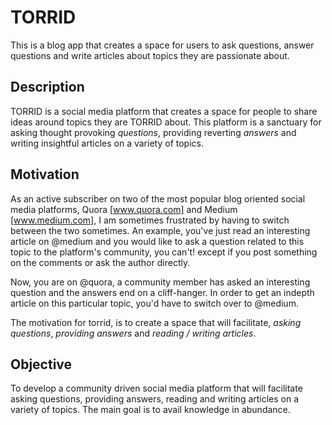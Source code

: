 # TORRID

This is a blog app that creates a space for users to ask questions, answer questions and write articles about topics they are passionate about.

## Description

TORRID is a social media platform that creates a space for people to share ideas around topics they are TORRID about. This platform is a sanctuary for asking thought provoking *_questions_*, providing reverting *_answers_* and writing insightful articles on a variety of topics.

## Motivation

As an active subscriber on two of the most popular blog oriented social media platforms, Quora [www.quora.com] and Medium [www.medium.com], I am sometimes frustrated by having to switch between the two sometimes. An example, you've just read an interesting article on @medium and you would like to ask a question related to this topic to the platform's community, you can't! except if you post something on the comments or ask the author directly.

Now, you are on @quora, a community member has asked an interesting question and the answers end on a cliff-hanger. In order to get an indepth article on this particular topic, you'd have to switch over to @medium.

The motivation for torrid, is to create a space that will facilitate, *asking questions*, *providing answers* and *reading / writing articles*.

## Objective

To develop a community driven social media platform that will facilitate asking questions, providing answers, reading and writing articles on a variety of topics. The main goal is to avail knowledge in abundance. 
